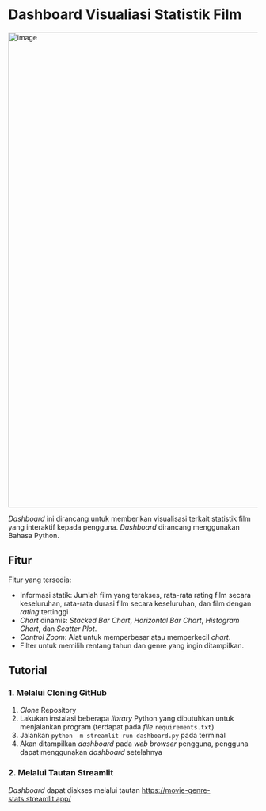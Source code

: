 # Dashboard Visualiasi Statistik Film

<img width="959" alt="image" src="https://github.com/user-attachments/assets/a7ceb308-c2e7-4f45-8bdc-0b65bec31f70" />


_Dashboard_ ini dirancang untuk memberikan visualisasi terkait statistik film yang interaktif kepada pengguna. _Dashboard_ dirancang menggunakan Bahasa Python.

## Fitur
Fitur yang tersedia:
- Informasi statik: Jumlah film yang terakses, rata-rata rating film secara keseluruhan, rata-rata durasi film secara keseluruhan, dan film dengan _rating_ tertinggi
- _Chart_ dinamis: _Stacked Bar Chart_, _Horizontal Bar Chart_, _Histogram Chart_, dan _Scatter Plot_.
-  _Control Zoom_: Alat untuk memperbesar atau memperkecil _chart_.
-  Filter untuk memilih rentang tahun dan genre yang ingin ditampilkan.

## Tutorial
### 1. Melalui Cloning GitHub
1) _Clone_ Repository
2) Lakukan instalasi beberapa _library_ Python yang dibutuhkan untuk menjalankan program (terdapat pada _file_ `requirements.txt`)
3) Jalankan `python -m streamlit run dashboard.py` pada terminal
4) Akan ditampilkan _dashboard_ pada _web browser_ pengguna, pengguna dapat menggunakan _dashboard_ setelahnya

### 2. Melalui Tautan Streamlit
_Dashboard_ dapat diakses melalui tautan https://movie-genre-stats.streamlit.app/
